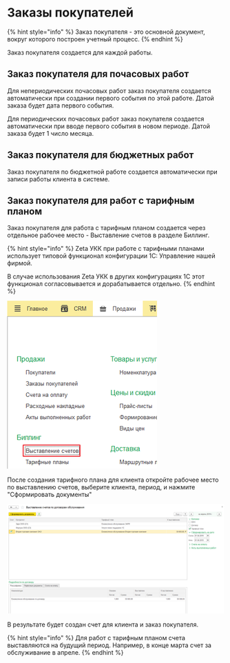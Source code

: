 # Заказы покупателей

{% hint style="info" %}
Заказ покупателя - это основной документ, вокруг которого построен учетный процесс. 
{% endhint %}

Заказ покупателя создается для каждой работы.

## Заказ покупателя для почасовых работ

Для непериодических почасовых работ заказ покупателя создается автоматически при создании первого события по этой работе. Датой заказа будет дата первого события.

Для периодических почасовых работ заказ покупателя создается автоматически при вводе первого события в новом периоде. Датой заказа будет 1 число месяца.

## Заказ покупателя для бюджетных работ

Заказ покупателя по бюджетной работе создается автоматически при записи работы клиента в системе.

## Заказ покупателя для работ с тарифным планом

Заказ покупателя для работа с тарифным планом создается через отдельное рабочее место - Выставление счетов в разделе Биллинг.

{% hint style="info" %}
Zeta УКК при работе с тарифными планами использует типовой функционал конфигурации 1С: Управление нашей фирмой.

В случае использования Zeta УКК в других конфигурациях 1С этот функционал согласовывается и дорабатывается отдельно.
{% endhint %}

![](../.gitbook/assets/image%20%2847%29.png)

После создания тарифного плана для клиента откройте рабочее место по выставлению счетов, выберите клиента, период, и нажмите "Сформировать документы"

![](../.gitbook/assets/image.png)

В результате будет создан счет для клиента и заказ покупателя.

{% hint style="info" %}
Для работ с тарифным планом счета выставляются на будущий период. Например, в конце марта счет за обслуживание в апреле.
{% endhint %}

